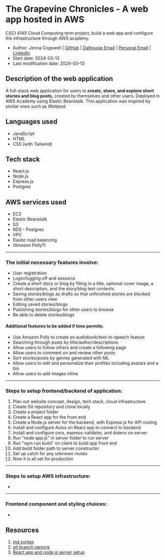 # The Grapevine Chronicles - A web app hosted in AWS
CSCI 4145 Cloud Computing term project, build a web app and configure the infrastructure through AWS academy.

- Author: Jenna Cogswell | [GitHub](https://github.com/JennaCogswell) | [Dalhousie Email](jenna.c@dal.ca) | [Personal Email](cogswejg@gmail.com) | [LinkedIn](https://www.linkedin.com/in/jenna-cogswell-1608771b7?lipi=urn%3Ali%3Apage%3Ad_flagship3_profile_view_base_contact_details%3BKTse20oGQmewcrgqOPIstw%3D%3D) 
- Start date: 2024-03-13
- Last modification date: 2024-03-13

## Description of the web application

A full-stack web application for users to **create, share, and explore short stories and blog posts,** created by themselves and other users. Deployed in AWS Academy using Elastic Beanstalk. 
This application was inspired by similar ones such as *Wattpad.* 

## Languages used
- JavaScript
- HTML
- CSS (with Tailwind)

## Tech stack

- React.js
- Node.js
- Express.js
- Postgres

## AWS services used

- EC2
- Elastic Beanstalk
- S3
- RDS - Postgres
- VPC
- Elastic load balancing
- (Amazon Polly?)

****************************************************************************************************

### The initial necessary features involve: 

- User registration
- Login/logging off and sessions
- Create a short story or blog by filling in a title, optional cover image, a short description, and the story/blog text contents
- Saving stories/blogs as drafts so that unfinished stories are blocked from other users view
- Editing saved stories/blogs
- Publishing stories/blogs for other users to browse 
- Be able to delete stories/blogs

#### Additional features to be added if time permits:

- Use Amazon Polly to create an audiobook/text-to-speech feature
- Searching through posts by title/author/descriptions
- Allow users to follow others and create a following page
- Allow users to comment on and review other posts
- Sort stories/posts by genres generated with ML 
- Allow users to edit and personalize their profiles including avatars and a bio
- Allow users to add images inline

**********************************************************************************************************

### Steps to setup frontend/backend of application:
1. Plan out website concept, design, tech stack, cloud infrastructure
1. Create Git repository and clone locally
1. Create a project folder
1. Create a React app for the front end
1. Create a Node.js server for the backend, with Express.js for API routing
1. Install and configure Axios on React app to connect to backend
1. Install and configure cors, express-validator, and dotenv on server
1. Run "node app.js" in server folder to run server
1. Run "npm run build" on client to build app front end
1. Add build folder path to server constructor
1. Set up catch for any unknown routes
1. Now it is all set for production
*****************************************************************************************************************
### Steps to setup AWS infrastructure:
- 

******************************************************************************************************************
### Frontend component and styling choices:
- 

## Resources
1. [md syntax](https://www.markdownguide.org/basic-syntax/)
2. [git branch naming](https://phoenixnap.com/kb/git-branch-name-convention)
3. [React app and node.js server setup](https://dev.to/techcheck/creating-a-react-node-and-express-app-1ieg)

